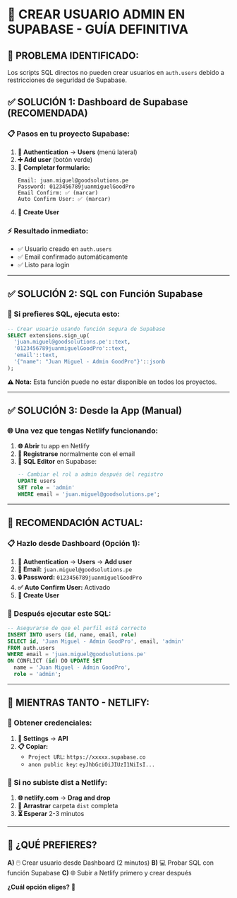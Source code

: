 # 🔑 CREAR USUARIO ADMIN EN SUPABASE - GUÍA DEFINITIVA

## 🚨 **PROBLEMA IDENTIFICADO:**
Los scripts SQL directos no pueden crear usuarios en `auth.users` debido a restricciones de seguridad de Supabase.

## ✅ **SOLUCIÓN 1: Dashboard de Supabase (RECOMENDADA)**

### **📋 Pasos en tu proyecto Supabase:**

1. **🔧 Authentication** → **Users** (menú lateral)
2. **➕ Add user** (botón verde)
3. **📝 Completar formulario:**
   ```
   Email: juan.miguel@goodsolutions.pe
   Password: 0123456789juanmiguelGoodPro
   Email Confirm: ✅ (marcar)
   Auto Confirm User: ✅ (marcar)
   ```
4. **💾 Create User**

### **⚡ Resultado inmediato:**
- ✅ Usuario creado en `auth.users`
- ✅ Email confirmado automáticamente
- ✅ Listo para login

---

## ✅ **SOLUCIÓN 2: SQL con Función Supabase**

### **📄 Si prefieres SQL, ejecuta esto:**

```sql
-- Crear usuario usando función segura de Supabase
SELECT extensions.sign_up(
  'juan.miguel@goodsolutions.pe'::text,
  '0123456789juanmiguelGoodPro'::text,
  'email'::text,
  '{"name": "Juan Miguel - Admin GoodPro"}'::jsonb
);
```

**⚠️ Nota:** Esta función puede no estar disponible en todos los proyectos.

---

## ✅ **SOLUCIÓN 3: Desde la App (Manual)**

### **🌐 Una vez que tengas Netlify funcionando:**

1. **🌐 Abrir** tu app en Netlify
2. **📝 Registrarse** normalmente con el email
3. **🔧 SQL Editor** en Supabase:
   ```sql
   -- Cambiar el rol a admin después del registro
   UPDATE users 
   SET role = 'admin' 
   WHERE email = 'juan.miguel@goodsolutions.pe';
   ```

---

## 🎯 **RECOMENDACIÓN ACTUAL:**

### **📋 Hazlo desde Dashboard (Opción 1):**
1. **🔧 Authentication** → **Users** → **Add user**
2. **📝 Email:** `juan.miguel@goodsolutions.pe`
3. **🔒 Password:** `0123456789juanmiguelGoodPro`
4. **✅ Auto Confirm User:** Activado
5. **💾 Create User**

### **🔄 Después ejecutar este SQL:**
```sql
-- Asegurarse de que el perfil está correcto
INSERT INTO users (id, name, email, role) 
SELECT id, 'Juan Miguel - Admin GoodPro', email, 'admin'
FROM auth.users 
WHERE email = 'juan.miguel@goodsolutions.pe'
ON CONFLICT (id) DO UPDATE SET 
  name = 'Juan Miguel - Admin GoodPro',
  role = 'admin';
```

---

## 📱 **MIENTRAS TANTO - NETLIFY:**

### **🔑 Obtener credenciales:**
1. **🔧 Settings** → **API**
2. **📋 Copiar:**
   - `Project URL`: `https://xxxxx.supabase.co`
   - `anon public key`: `eyJhbGciOiJIUzI1NiIsI...`

### **📁 Si no subiste dist a Netlify:**
1. **🌐 netlify.com** → **Drag and drop**
2. **📂 Arrastrar** carpeta `dist` completa
3. **⏳ Esperar** 2-3 minutos

---

## 🎯 **¿QUÉ PREFIERES?**

**A)** 🖱️ Crear usuario desde Dashboard (2 minutos)
**B)** 💻 Probar SQL con función Supabase
**C)** 🌐 Subir a Netlify primero y crear después

**¿Cuál opción eliges?** 🤔